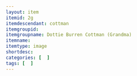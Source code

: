 ```yaml
---
layout: item
itemid: 2g
itemdescendant: cottman
itemgroupid: 
itemgroupname: Dottie Burren Cottman (Grandma)
itemname: 
itemtype: image
shortdesc: 
categories: [  ]
tags: [  ]
---
```







